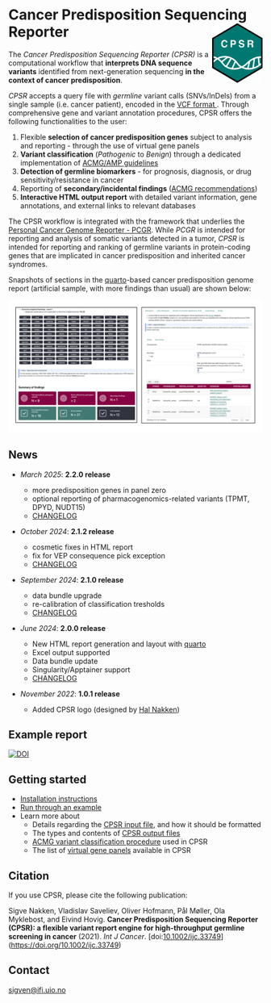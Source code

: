 # Cancer Predisposition Sequencing Reporter <a href="https://sigven.github.io/cpsr/"><img src="man/figures/logo.png" align="right" height="118" width="100"/></a>

The *Cancer Predisposition Sequencing Reporter (CPSR)* is a computational workflow that **interprets DNA sequence variants** identified from next-generation sequencing **in the context of cancer predisposition**. 

*CPSR* accepts a query file with _germline_ variant calls (SNVs/InDels) from a single sample (i.e. cancer patient), encoded in the [VCF format ](https://samtools.github.io/hts-specs/VCFv4.2.pdf). Through comprehensive gene and variant annotation procedures, CPSR offers the following functionalities to the user:

1)  Flexible **selection of cancer predisposition genes** subject to analysis and reporting - through the use of virtual gene panels
2)  **Variant classification** (*Pathogenic* to *Benign*) through a dedicated implementation of [ACMG/AMP guidelines](https://pubmed.ncbi.nlm.nih.gov/25741868/)
3)  **Detection of germline biomarkers** - for prognosis, diagnosis, or drug sensitivity/resistance in cancer
4)  Reporting of **secondary/incidental findings** ([ACMG recommendations](https://pubmed.ncbi.nlm.nih.gov/37347242/))
5)  **Interactive HTML output report** with detailed variant information, gene annotations, and external links to relevant databases

The CPSR workflow is integrated with the framework that underlies the [Personal Cancer Genome Reporter - PCGR](https://github.com/sigven/pcgr). While *PCGR* is intended for reporting and analysis of somatic variants detected in a tumor, *CPSR* is intended for reporting and ranking of germline variants in protein-coding genes that are implicated in cancer predisposition and inherited cancer syndromes.

Snapshots of sections in the [quarto](https://quarto.org)-based cancer predisposition genome report (artificial sample, with more findings than usual) are shown below:

![CPSR views](pkgdown/assets/img/cpsr_sc.png)

## News

*  *March 2025*: **2.2.0 release**
    -  more predisposition genes in panel zero 
    -  optional reporting of pharmacogenomics-related variants (TPMT, DPYD, NUDT15)
    -  [CHANGELOG](https://sigven.github.io/cpsr/articles/CHANGELOG.html)

*  *October 2024*: **2.1.2 release**
    -  cosmetic fixes in HTML report
    -  fix for VEP consequence pick exception
    -  [CHANGELOG](https://sigven.github.io/cpsr/articles/CHANGELOG.html)
    
*  *September 2024*: **2.1.0 release**
    -  data bundle upgrade
    -  re-calibration of classification tresholds
    -  [CHANGELOG](https://sigven.github.io/cpsr/articles/CHANGELOG.html)

*  *June 2024*: **2.0.0 release**
    -  New HTML report generation and layout with [quarto](https://quarto.org/)
    -  Excel output supported
    -  Data bundle update
    -  Singularity/Apptainer support
    -  [CHANGELOG](http://cpsr.readthedocs.io/en/latest/CHANGELOG.html)

*  *November 2022*: **1.0.1 release**
    -  Added CPSR logo (designed by [Hal Nakken](https://halvetica.net))

## Example report

[![DOI](https://zenodo.org/badge/DOI/10.5281/zenodo.15050542.svg)](https://doi.org/10.5281/zenodo.15050542)


## Getting started

-   [Installation instructions](https://sigven.github.io/cpsr/articles/installation.html)
-   [Run through an example](https://sigven.github.io/cpsr/articles/running.html#example-run)
-   Learn more about
    -   Details regarding the [CPSR input file](https://sigven.github.io/cpsr/articles/input.html), and how it should be formatted
    -   The types and contents of [CPSR output files](https://sigven.github.io/cpsr/articles/output.html)
    -   [ACMG variant classification procedure](https://sigven.github.io/cpsr/articles/variant_classification.html) used in CPSR
    -   The list of [virtual gene panels](https://sigven.github.io/cpsr/articles/virtual_panels.html) available in CPSR

## Citation

If you use CPSR, please cite the following publication:

Sigve Nakken, Vladislav Saveliev, Oliver Hofmann, Pål Møller, Ola Myklebost, and Eivind Hovig. **Cancer Predisposition Sequencing Reporter (CPSR): a flexible variant report engine for high-throughput germline screening in cancer** (2021). *Int J Cancer*. [doi:[10.1002/ijc.33749](doi:%5B10.1002/ijc.33749)](https://doi.org/10.1002/ijc.33749)

## Contact

[sigven\@ifi.uio.no](mailto:sigven@ifi.uio.no)

